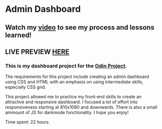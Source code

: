 # Admin Dashboard

## Watch my [video](https://www.youtube.com/watch?v=t_LL-25N048) to see my process and lessons learned!
## LIVE PREVIEW [HERE](https://trshpuppy.github.io/dashboard/dash.html)
### This is my dashboard project for the [Odin Project](https://www.theodinproject.com/lessons/node-path-intermediate-html-and-css-admin-dashboard.).

The requirements for this project include creating an admin dashboard using CSS and HTML with an emphasis on using intermediate skills, especially CSS grid.

This project allowed me to practice my front-end skills to create an attractive and responsive dashboard. I focused a lot of effort into responsiveness starting at 810x1080 and downwards. There is also a small ammount of JS for darkmode functionality. I hope you enjoy!

Time spent: 22 hours.
